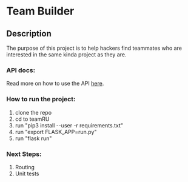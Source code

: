 # Team Builder

## Description

The purpose of this project is to help hackers find teammates who are interested in the same kinda project as they are. 

### API docs:
Read more on how to use the API [here](https://github.com/HackRU/teamRU/wiki/TeamRU-API).

### How to run the project:
1) clone the repo
2) cd to teamRU
3) run "pip3 install --user -r requirements.txt"
4) run "export FLASK_APP=run.py"
5) run "flask run"

### Next Steps:
1) Routing
2) Unit tests


